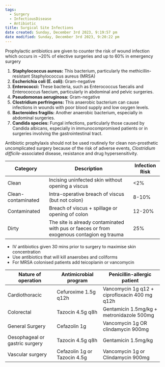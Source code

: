 ```yaml
---
tags:
  - Surgery
  - InfectiousDisease
  - Antibiotic
title: Surgical Site Infections
date created: Sunday, December 3rd 2023, 9:19:57 pm
date modified: Sunday, December 3rd 2023, 9:20:22 pm
---
```

Prophylactic antibiotics are given to counter the risk of wound infection which occurs in ~20% of elective surgeries and up to 60% in emergency surgery  

1. **Staphylococcus aureus:** This bacterium, particularly the methicillin-resistant Staphylococcus aureus (MRSA)
2. **Escherichia coli (E. coli):** Gram-negative
3. **Enterococci:** These bacteria, such as Enterococcus faecalis and Enterococcus faecium, particularly in abdominal and pelvic surgeries.
4. **Pseudomonas aeruginosa:** Gram-negative
5. **Clostridium perfringens:** This anaerobic bacterium can cause infections in wounds with poor blood supply and low oxygen levels.
6. **Bacteroides fragilis:** Another anaerobic bacterium, especially in abdominal surgeries.
7. **Candida species:** Fungal infections, particularly those caused by Candida albicans, especially in immunocompromised patients or in surgeries involving the gastrointestinal tract.

Antibiotic prophylaxis should not be used routinely for clean non-prosthetic uncomplicated surgery because of the risk of adverse events, _Clostridium difficile_-associated disease, resistance and drug hypersensitivity.

| Category           | Description                                                                               | Infection Risk |
| ------------------ | ----------------------------------------------------------------------------------------- | -------------- |
| Clean              | Incising uninfected skin without opening a viscus                                         | <2%            |
| Clean-contaminated | Intra-operative breach of viscus (but not colon)                                          | 8-10%          |
| Contaminated       | Breach of viscus + spillage or opening of colon                                           | 12-20%         |
| Dirty              | The site is already contaminated with pus or faeces or from exogenous contagion eg trauma | 25%               |

- IV antibiotics given 30 mins prior to surgery to maximise skin concentration
- Use antibiotics that will kill anaerobes and coliforms 
- For MRSA colonised patients add teicoplanin or vancomycin  

| Nature of operation            | Antimicrobial program        | Penicillin-allergic patient                   |
| ------------------------------ | ---------------------------- | --------------------------------------------- |
| Cardiothoracic                 | Cefuroxime 1.5g q12h         | Vancomycin 1g q12 + ciprofloxacin 400 mg q12h |
| Colorectal                     | Tazocin 4.5g q8h             | Gentamicin 1.5mg/kg + metronidazole 500mg     |
| General Surgery                | Cefazolin 1g                 | Vancomycin 1g OR clindamycin 900mg            |
| Oesophageal or gastric surgery | Tazocin 4.5g q8h             | Gentamicin 1.5mg/kg                           |
| Vascular surgery               | Cefazolin 1g or Tazocin 4.5g | Vancomycin 1g or Clindamycin 900mg                                              |
